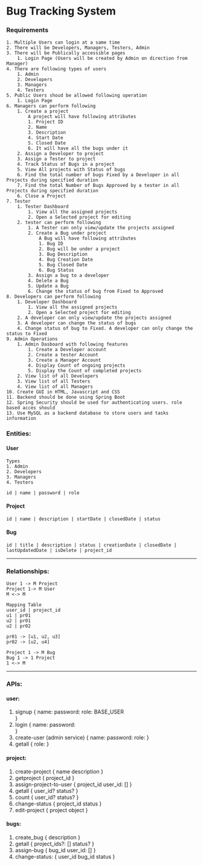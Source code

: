 # Bug Tracking System

### Requirements

	1. Multiple Users can login at a same time
	2. There will be Developers, Managers, Testers, Admin
	3. There will be Publically accessible pages
		1. Login Page (Users will be created by Admin on direction from Manager)
	4. There are following types of users
		1. Admin
		2. Developers
		3. Managers
		4. Testers
	5. Public Users shoud be allowed following operation
		1. Login Page
	6. Managers can perform following 
		1. Create a project
			A project will have following attributes
			1. Project ID
			2. Name
			3. Description
			4. Start Date
			5. Closed Date
			6. It will have all the bugs under it
		2. Assign a Developer to project
		3. Assign a Tester to project
		4. Track Status of Bugs in a project
		5. View All projects with Status of bugs
		6. Find the total number of bugs Fixed by a Developer in all Projects during specified duration
		7. Find the total Number of Bugs Approved by a tester in all Projects during specified duration
		6. Close a Project
	7. Tester 
		1. Tester Dashboard
			1. View all the assigned projects
			2. Open a Selected project for editing
		2. tester can perform following
			1. A Tester can only view/update the projects assigned
			2. Create a Bug under project
				A Bug will have following attributes
				1. Bug ID
				2. Bug will be under a project
				3. Bug Description
				4. Bug Creation Date
				5. Bug Closed Date
				6. Bug Status
			3. Assign a bug to a developer 
			4. Delete a Bug
			5. Update a Bug
			6. Change the status of bug from Fixed to Approved
	8. Developers can perform following
		1. Developer Dashboard
			1. View all the assigned projects
			2. Open a Selected project for editing
		2. A developer can only view/update the projects assigned
		3. A developer can change the status of bugs
		4. Change status of bug to Fixed. A developer can only change the status to Fixed
	9. Admin Operations
		1. Admin Dasboard with following features
			1. Create a Developer account
			2. Create a tester Account
			3. Create a Manager Account
			4. Display Count of ongoing projects
			5. Display the Count of completed projects 
		2. View list of all Developers
		3. View list of all Testers
		4. View list of all Managers
	10. Create GUI in HTML, Javascript and CSS
	11. Backend should be done using Spring Boot
	12. Spring Security should be used for authenticating users. role based acces should 
	13. Use MySQL as a backend database to store users and tasks information

### Entities:

#### User
	Types
	1. Admin
	2. Developers
	3. Managers
	4. Testers

	id | name | password | role

#### Project

	id | name | description | startDate | closedDate | status

#### Bug

	id | title | description | status | creationDate | closedDate | lastUpdatedDate | isDelete | project_id

---

### Relationships:

	User 1 -> M Project
	Project 1-> M User
	M <-> M

	Mapping Table
	user_id | project_id
	u1 | pr01
	u2 | pr01
	u2 | pr02

	pr01 -> [u1, u2, u3]
	pr02 -> [u2, u4]

	Project 1 -> M Bug
	Bug 1 -> 1 Project
	1 <-> M

---

### APIs:

#### user:

1. signup
{
name:
password:
role: BASE_USER		
}
2. login
{
name:
password:		
}
3. create-user (admin service)
{
name:
password:
role:
}
4. getall {
role:
}

#### project:

1. create-project
{
name
description
}
2. getproject
{
project_id
}
3. assign-project-to-user
{
project_id
user_id: []
}
4. getall
{
user_id?
status?
}
5. count
{
user_id?
status?
}
6. change-status
{
project_id
status
}
7. edit-project
{
project object
}

#### bugs:

1. create_bug
{
description
}
2. getall
{
project_ids?: []
status?
}
3. assign-bug
{
bug_id
user_id: []
}
4. change-status:
{
user_id
bug_id
status
}
